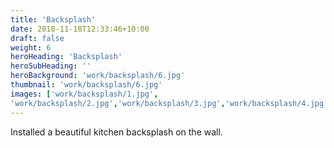 ```yaml
---
title: 'Backsplash'
date: 2018-11-18T12:33:46+10:00
draft: false
weight: 6
heroHeading: 'Backsplash'
heroSubHeading: ''
heroBackground: 'work/backsplash/6.jpg'
thumbnail: 'work/backsplash/6.jpg'
images: ['work/backsplash/1.jpg', 
'work/backsplash/2.jpg','work/backsplash/3.jpg','work/backsplash/4.jpg','work/backsplash/5.jpg','work/backsplash/6.jpg']
---
```


Installed a beautiful kitchen backsplash on the wall.
